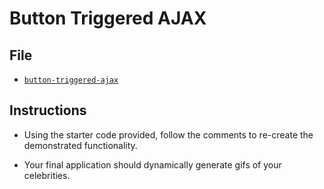 # Button Triggered AJAX

## File

- [`button-triggered-ajax`](Unsolved/button-triggered-ajax.html)

## Instructions

- Using the starter code provided, follow the comments to re-create the demonstrated functionality.

- Your final application should dynamically generate gifs of your celebrities.
